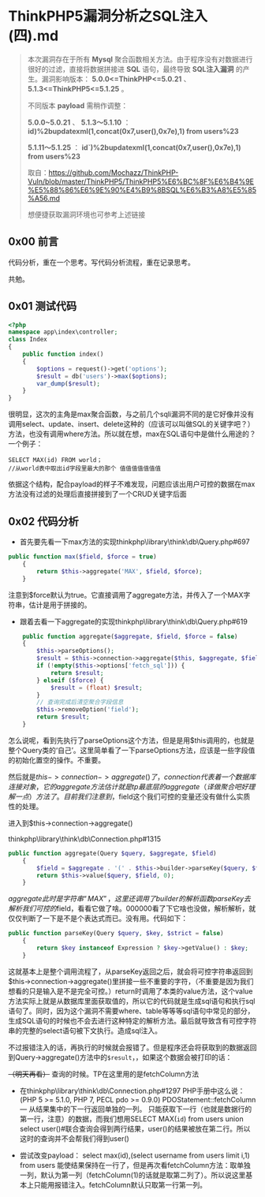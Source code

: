 # ThinkPHP5漏洞分析之SQL注入(四).md

>   本次漏洞存在于所有 **Mysql** 聚合函数相关方法。由于程序没有对数据进行很好的过滤，直接将数据拼接进 **SQL** 语句，最终导致 **SQL注入漏洞** 的产生。漏洞影响版本： **5.0.0<=ThinkPHP<=5.0.21** 、 **5.1.3<=ThinkPHP5<=5.1.25** 。
>
>   不同版本 **payload** 需稍作调整：
>
>    **5.0.0~5.0.21** 、 **5.1.3～5.1.10** ： **id)%2bupdatexml(1,concat(0x7,user(),0x7e),1) from users%23**
>
>   **5.1.11～5.1.25** ： **id`)%2bupdatexml(1,concat(0x7,user(),0x7e),1) from users%23**
>
>   取自：https://github.com/Mochazz/ThinkPHP-Vuln/blob/master/ThinkPHP5/ThinkPHP5%E6%BC%8F%E6%B4%9E%E5%88%86%E6%9E%90%E4%B9%8BSQL%E6%B3%A8%E5%85%A56.md
>
>   想便捷获取漏洞环境也可参考上述链接

## 0x00 前言

代码分析，重在一个思考。写代码分析流程，重在记录思考。

共勉。

## 0x01 测试代码

```php
<?php
namespace app\index\controller;
class Index
{
    public function index()
    {
        $options = request()->get('options');
        $result = db('users')->max($options);
        var_dump($result);
    }
}
```

很明显，这次的主角是max聚合函数，与之前几个sqli漏洞不同的是它好像并没有调用select、update、insert、delete这种的（应该可以叫做SQL的关键字吧？）方法，也没有调用where方法。所以就在想，max在SQL语句中是做什么用途的？一个例子：

```
SELECT MAX(id) FROM world；
//从world表中取出id字段里最大的那个 值值值值值值值
```

依据这个结构，配合payload的样子不难发现，问题应该出用户可控的数据在max方法没有过滤的处理后直接拼接到了一个CRUD关键字后面

## 0x02 代码分析

-   首先要先看一下max方法的实现thinkphp\library\think\db\Query.php#697

```php
public function max($field, $force = true)
    {
        return $this->aggregate('MAX', $field, $force);
    }
```

注意到$force默认为true。它直接调用了aggregate方法，并传入了一个MAX字符串，估计是用于拼接的。

-   跟着去看一下aggregate的实现thinkphp\library\think\db\Query.php#619

```php
    public function aggregate($aggregate, $field, $force = false)
    {
        $this->parseOptions();
        $result = $this->connection->aggregate($this, $aggregate, $field);
        if (!empty($this->options['fetch_sql'])) {
            return $result;
        } elseif ($force) {
            $result = (float) $result;
        }
        // 查询完成后清空聚合字段信息
        $this->removeOption('field');
        return $result;
    }
```

怎么说呢，看到先执行了parseOptions这个方法，但是是用$this调用的，也就是整个Query类的‘自己’。这里简单看了一下parseOptions方法，应该是一些字段值的初始化置空的操作。不重要。

然后就是$this->connection->aggregate()了，connection代表着一个数据库连接对象，它的aggregate方法估计就是tp最底层的aggregate（译做聚合吧好理解一点）方法了。目前我们注意到，$field这个我们可控的变量还没有做什么实质性的处理。

进入到$this->connection->aggregate()

thinkphp\library\think\db\Connection.php#1315

```php
public function aggregate(Query $query, $aggregate, $field)
    {
        $field = $aggregate . '(' . $this->builder->parseKey($query, $field, true) . ') AS tp_' . strtolower($aggregate);
        return $this->value($query, $field, 0);
    }
```

 $aggregate此时是字符串“MAX”，这里还调用了builder的解析函数parseKey去解析我们可控的$field，看看它做了啥。000000看了下它啥也没做，解析解析，就仅仅判断了一下是不是个表达式而已。没有用。代码如下：

```php
public function parseKey(Query $query, $key, $strict = false)
    {
        return $key instanceof Expression ? $key->getValue() : $key;
    }
```

这就基本上是整个调用流程了，从parseKey返回之后，就会将可控字符串返回到$this->connection->aggregate()里拼接一些不重要的字符，（不重要是因为我们想看的只是输入是不是完全可控。）return时调用了本类的value方法，这个value方法实际上就是从数据库里面获取值的，所以它的代码就是生成sql语句和执行sql语句了。同时，因为这个漏洞不需要where、table等等等sql语句中常见的部分，生成SQL语句的时候也不会去进行这种特定的解析方法。最后就导致含有可控字符串的完整的select语句被下文执行。造成sql注入。

不过报错注入的话，再执行的时候就会报错了。但是程序还会将获取到的数据返回到Query->aggregate()方法中的`$result`，，如果这个数据会被打印的话：

~~（明天再看）~~
查询的时候。TP在这里用的是fetchColumn方法
- 在thinkphp\library\think\db\Connection.php#1297
PHP手册中这么说：
(PHP 5 >= 5.1.0, PHP 7, PECL pdo >= 0.9.0)
PDOStatement::fetchColumn — 从结果集中的下一行返回单独的一列。
只能获取下一行（也就是数据行的第一行，注意）的数据，而我们想用SELECT MAX(`id`) from users union select user()#联合查询会得到两行结果，user()的结果被放在第二行。所以这时的查询并不会帮我们得到user()

- 尝试改变payload：
select max(id),(select username from users limit i,1) from users
能使结果保持在一行了，但是再次看fetchColumn方法：取单独一列，默认为第一列（fetchColumn(1)的话就是取第二列了）。所以说这里基本上只能用报错注入。fetchColumn默认只取第一行第一列。
